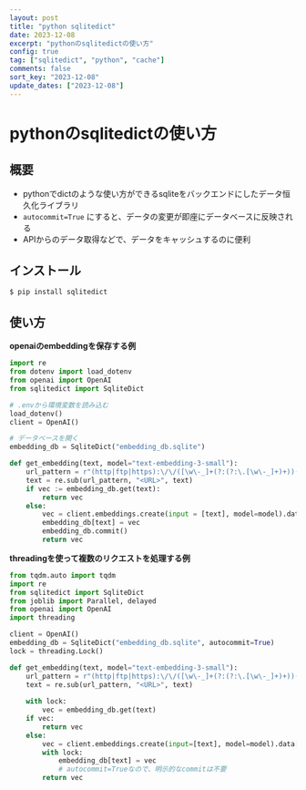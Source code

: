 ```yaml
---
layout: post
title: "python sqlitedict"
date: 2023-12-08
excerpt: "pythonのsqlitedictの使い方"
config: true
tag: ["sqlitedict", "python", "cache"]
comments: false
sort_key: "2023-12-08"
update_dates: ["2023-12-08"]
---
```


# pythonのsqlitedictの使い方

## 概要
 - pythonでdictのような使い方ができるsqliteをバックエンドにしたデータ恒久化ライブラリ
 - `autocommit=True` にすると、データの変更が即座にデータベースに反映される
 - APIからのデータ取得などで、データをキャッシュするのに便利

## インストール

```console
$ pip install sqlitedict
```

## 使い方

**openaiのembeddingを保存する例**

```python
import re
from dotenv import load_dotenv
from openai import OpenAI
from sqlitedict import SqliteDict

# .envから環境変数を読み込む
load_dotenv()
client = OpenAI()

# データベースを開く
embedding_db = SqliteDict("embedding_db.sqlite")

def get_embedding(text, model="text-embedding-3-small"):
    url_pattern = r"(http|ftp|https):\/\/([\w\-_]+(?:(?:\.[\w\-_]+)+))([\w\-\.,@?^=%&:/~\+#]*[\w\-\@?^=%&/~\+#])?"
    text = re.sub(url_pattern, "<URL>", text)
    if vec := embedding_db.get(text):
        return vec
    else:
        vec = client.embeddings.create(input = [text], model=model).data[0].embedding
        embedding_db[text] = vec
        embedding_db.commit()
        return vec
```

**threadingを使って複数のリクエストを処理する例**

```python
from tqdm.auto import tqdm
import re
from sqlitedict import SqliteDict
from joblib import Parallel, delayed
from openai import OpenAI
import threading

client = OpenAI()
embedding_db = SqliteDict("embedding_db.sqlite", autocommit=True)
lock = threading.Lock()

def get_embedding(text, model="text-embedding-3-small"):
    url_pattern = r"(http|ftp|https):\/\/([\w\-_]+(?:(?:\.[\w\-_]+)+))([\w\-\.,@?^=%&:/~\+#]*[\w\-\@?^=%&/~\+#])?"
    text = re.sub(url_pattern, "<URL>", text)
    
    with lock:
        vec = embedding_db.get(text)
    if vec:
        return vec
    else:
        vec = client.embeddings.create(input=[text], model=model).data[0].embedding
        with lock:
            embedding_db[text] = vec
            # autocommit=Trueなので、明示的なcommitは不要
        return vec
```
